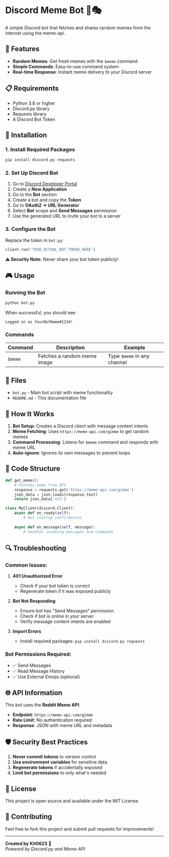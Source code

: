 # Discord Meme Bot 🤖🎭

A simple Discord bot that fetches and shares random memes from the internet using the meme-api.

## 🚀 Features

- **Random Memes**: Get fresh memes with the `$meme` command
- **Simple Commands**: Easy-to-use command system
- **Real-time Response**: Instant meme delivery to your Discord server

## 📋 Requirements

- Python 3.8 or higher
- Discord.py library
- Requests library
- A Discord Bot Token

## 🔧 Installation

### 1. Install Required Packages

```bash
pip install discord.py requests
```

### 2. Set Up Discord Bot

1. Go to [Discord Developer Portal](https://discord.com/developers/applications)
2. Create a **New Application**
3. Go to the **Bot** section
4. Create a bot and copy the **Token**
5. Go to **OAuth2 → URL Generator**
6. Select **Bot** scope and **Send Messages** permission
7. Use the generated URL to invite your bot to a server

### 3. Configure the Bot

Replace the token in `bot.py`:
```python
client.run('YOUR_ACTUAL_BOT_TOKEN_HERE')
```

**⚠️ Security Note:** Never share your bot token publicly!

## 🎮 Usage

### Running the Bot

```bash
python bot.py
```

When successful, you should see:
```
Logged on as YourBotName#1234!
```

### Commands

| Command | Description | Example |
|---------|-------------|---------|
| `$meme` | Fetches a random meme image | Type `$meme` in any channel |

## 📁 Files

- `bot.py` - Main bot script with meme functionality
- `README.md` - This documentation file

## 🔧 How It Works

1. **Bot Setup**: Creates a Discord client with message content intents
2. **Meme Fetching**: Uses `https://meme-api.com/gimme` to get random memes
3. **Command Processing**: Listens for `$meme` command and responds with meme URL
4. **Auto-ignore**: Ignores its own messages to prevent loops

## 📝 Code Structure

```python
def get_meme():
    # Fetches meme from API
    response = requests.get('https://meme-api.com/gimme')
    json_data = json.loads(response.text)
    return json_data['url']

class MyClient(discord.Client):
    async def on_ready(self):
        # Bot startup confirmation
        
    async def on_message(self, message):
        # Handles incoming messages and commands
```

## 🔍 Troubleshooting

### Common Issues:

1. **401 Unauthorized Error**
   - Check if your bot token is correct
   - Regenerate token if it was exposed publicly

2. **Bot Not Responding**
   - Ensure bot has "Send Messages" permission
   - Check if bot is online in your server
   - Verify message content intents are enabled

3. **Import Errors**
   - Install required packages: `pip install discord.py requests`

### Bot Permissions Required:
- ✅ Send Messages
- ✅ Read Message History
- ✅ Use External Emojis (optional)

## 🌐 API Information

This bot uses the **Reddit Meme API**:
- **Endpoint**: `https://meme-api.com/gimme`
- **Rate Limit**: No authentication required
- **Response**: JSON with meme URL and metadata

## 🛡️ Security Best Practices

1. **Never commit tokens** to version control
2. **Use environment variables** for sensitive data
3. **Regenerate tokens** if accidentally exposed
4. **Limit bot permissions** to only what's needed

## 📄 License

This project is open source and available under the MIT License.

## 🤝 Contributing

Feel free to fork this project and submit pull requests for improvements!

---

**Created by Kit0623** 🐍  
*Powered by Discord.py and Meme API*
